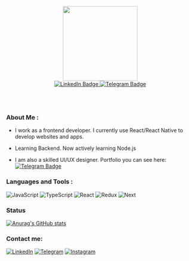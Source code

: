 <div id="header" align="center">
  <img src="https://i.giphy.com/media/26tn33aiTi1jkl6H6/200w.webp" width="200"/>
  <div id="badges">
  <a href="https://www.linkedin.com/in/alexander-kart-427625218">
    <img src="https://img.shields.io/badge/-LinkedIn-090909?style=for-the-badge&logo=linkedin&logoColor=27A0D9" alt="LinkedIn Badge"/>
  </a>
  <a href="https://t.me/alexanderkart">
    <img src="https://img.shields.io/badge/Telegram-090909?style=for-the-badge&logo=telegram&logoColor=27A0D9" alt="Telegram Badge"/>
  </a>
</div>
  <img src="https://komarev.com/ghpvc/?username=KartAlexander&style=flat-square&color=blue" alt=""/>
</div>

<div align="center">
</div>

<br></br>

### About Me :


- I work as a frontend developer. I currently use React/React Native to develop websites and apps.

- Learning Backend. Now actively learning Node.js

- I am also a skilled UI/UX designer. Portfolio you can see here: [![Telegram Badge](https://img.shields.io/badge/Behance-090909?style=for-the-badge&logo=behance&logoColor=white)](https://www.behance.net/alexanderkart)

### Languages and Tools :


![JavaScript](https://img.shields.io/badge/-JavaScript-090909?style=for-the-badge&logo=JavaScript&logoColor=E9D54D)
![TypeScript](https://img.shields.io/badge/-TypeScript-090909?style=for-the-badge&logo=TypeScript&logoColor=3178C6)
![React](https://img.shields.io/badge/-REACT-090909?style=for-the-badge&logo=React&logoColor=blue)
![Redux](https://img.shields.io/badge/-REDUX-090909?style=for-the-badge&logo=Redux&logoColor=764ABD)
![Next](https://img.shields.io/badge/-NEXT-090909?style=for-the-badge&logo=&logoColor=764ABD)


### Status


[![Anurag's GitHub stats](https://github-readme-stats.vercel.app/api?username=KartAlexander&show_icons=true&theme=dark)]()


### Contact me:


[![LinkedIn](https://img.shields.io/badge/-LinkedIn-090909?style=for-the-badge&logo=linkedin&logoColor=007BB6)](https://www.linkedin.com/in/alexander-kart-427625218)
[![Telegram](https://img.shields.io/badge/-Telegram-090909?style=for-the-badge&logo=telegram&logoColor=27A0D9)](https://t.me/alexanderkart)
[![Instagram](https://img.shields.io/badge/-Instagram-090909?style=for-the-badge&logo=instagram&logoColor=8439A9)](https://www.instagram.com/alexander__kart)
